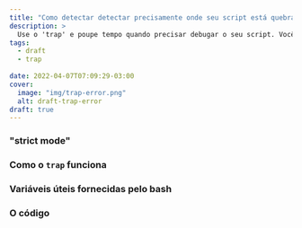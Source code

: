 ```yaml
---
title: "Como detectar detectar precisamente onde seu script está quebrando"
description: >
  Use o 'trap' e poupe tempo quando precisar debugar o seu script. Você saberá a linha exata onde o problema ocorre.
tags:
  - draft
  - trap
  
date: 2022-04-07T07:09:29-03:00
cover:
  image: "img/trap-error.png"
  alt: draft-trap-error
draft: true
---
```


### "strict mode"

### Como o `trap` funciona


### Variáveis úteis fornecidas pelo bash


### O código